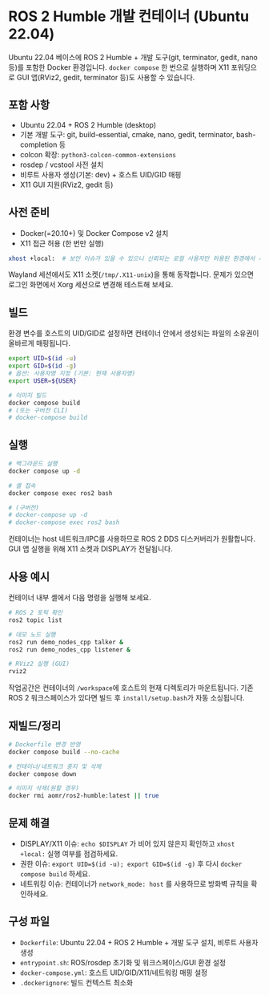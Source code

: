 # ROS 2 Humble 개발 컨테이너 (Ubuntu 22.04)

Ubuntu 22.04 베이스에 ROS 2 Humble + 개발 도구(git, terminator, gedit, nano 등)를 포함한 Docker 환경입니다. `docker compose` 한 번으로 실행하며 X11 포워딩으로 GUI 앱(RViz2, gedit, terminator 등)도 사용할 수 있습니다.

## 포함 사항
- Ubuntu 22.04 + ROS 2 Humble (desktop)
- 기본 개발 도구: git, build-essential, cmake, nano, gedit, terminator, bash-completion 등
- colcon 확장: `python3-colcon-common-extensions`
- rosdep / vcstool 사전 설치
- 비루트 사용자 생성(기본: dev) + 호스트 UID/GID 매핑
- X11 GUI 지원(RViz2, gedit 등)

## 사전 준비
- Docker(=20.10+) 및 Docker Compose v2 설치
- X11 접근 허용 (한 번만 실행)

```bash
xhost +local:  # 보안 이슈가 있을 수 있으니 신뢰되는 로컬 사용자만 허용된 환경에서 사용하세요.
```

Wayland 세션에서도 X11 소켓(`/tmp/.X11-unix`)을 통해 동작합니다. 문제가 있으면 로그인 화면에서 Xorg 세션으로 변경해 테스트해 보세요.

## 빌드
환경 변수를 호스트의 UID/GID로 설정하면 컨테이너 안에서 생성되는 파일의 소유권이 올바르게 매핑됩니다.

```bash
export UID=$(id -u)
export GID=$(id -g)
# 옵션: 사용자명 지정 (기본: 현재 사용자명)
export USER=${USER}

# 이미지 빌드
docker compose build
# (또는 구버전 CLI)
# docker-compose build
```

## 실행
```bash
# 백그라운드 실행
docker compose up -d

# 셸 접속
docker compose exec ros2 bash

# (구버전)
# docker-compose up -d
# docker-compose exec ros2 bash
```

컨테이너는 host 네트워크/IPC를 사용하므로 ROS 2 DDS 디스커버리가 원활합니다. GUI 앱 실행을 위해 X11 소켓과 DISPLAY가 전달됩니다.

## 사용 예시
컨테이너 내부 셸에서 다음 명령을 실행해 보세요.

```bash
# ROS 2 토픽 확인
ros2 topic list

# 데모 노드 실행
ros2 run demo_nodes_cpp talker &
ros2 run demo_nodes_cpp listener &

# RViz2 실행 (GUI)
rviz2
```

작업공간은 컨테이너의 `/workspace`에 호스트의 현재 디렉토리가 마운트됩니다. 기존 ROS 2 워크스페이스가 있다면 빌드 후 `install/setup.bash`가 자동 소싱됩니다.

## 재빌드/정리
```bash
# Dockerfile 변경 반영
docker compose build --no-cache

# 컨테이너/네트워크 중지 및 삭제
docker compose down

# 이미지 삭제(원할 경우)
docker rmi aomr/ros2-humble:latest || true
```

## 문제 해결
- DISPLAY/X11 이슈: `echo $DISPLAY` 가 비어 있지 않은지 확인하고 `xhost +local:` 실행 여부를 점검하세요.
- 권한 이슈: `export UID=$(id -u); export GID=$(id -g)` 후 다시 `docker compose build` 하세요.
- 네트워킹 이슈: 컨테이너가 `network_mode: host` 를 사용하므로 방화벽 규칙을 확인하세요.

## 구성 파일
- `Dockerfile`: Ubuntu 22.04 + ROS 2 Humble + 개발 도구 설치, 비루트 사용자 생성
- `entrypoint.sh`: ROS/rosdep 초기화 및 워크스페이스/GUI 환경 설정
- `docker-compose.yml`: 호스트 UID/GID/X11/네트워킹 매핑 설정
- `.dockerignore`: 빌드 컨텍스트 최소화
